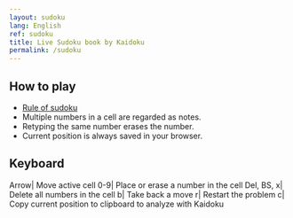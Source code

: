 ```yaml
---
layout: sudoku
lang: English
ref: sudoku
title: Live Sudoku book by Kaidoku
permalink: /sudoku
---
```


## How to play

- [Rule of sudoku](./rule)
- Multiple numbers in a cell are regarded as notes.
- Retyping the same number erases the number.
- Current position is always saved in your browser.

## Keyboard

Arrow| Move active cell
0-9| Place or erase a number in the cell
Del, BS, x| Delete all numbers in the cell
b| Take back a move
r| Restart the problem
c| Copy current position to clipboard to analyze with Kaidoku
